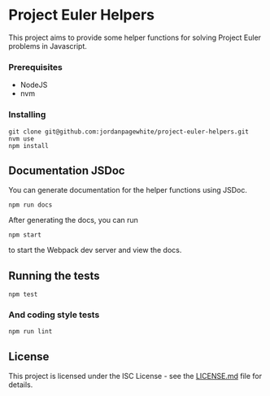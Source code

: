 # Project Euler Helpers

This project aims to provide some helper functions for solving Project Euler problems in Javascript.

### Prerequisites

* NodeJS
* nvm

### Installing

```
git clone git@github.com:jordanpagewhite/project-euler-helpers.git
nvm use
npm install
```

## Documentation JSDoc

You can generate documentation for the helper functions using JSDoc.

```
npm run docs
```

After generating the docs, you can run

```
npm start
```

to start the Webpack dev server and view the docs.

## Running the tests

```
npm test
```

### And coding style tests

```
npm run lint
```

## License

This project is licensed under the ISC License - see the [LICENSE.md](LICENSE.md) file for details.
